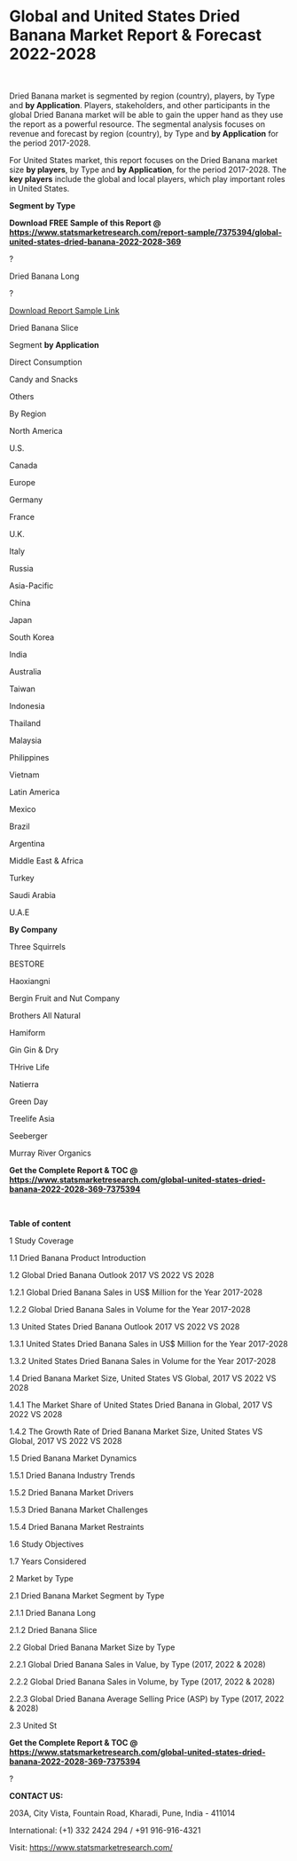 <h1>Global and United States Dried Banana Market Report & Forecast 2022-2028</h1><br/><p>Dried Banana market is segmented by region (country), players, by Type and <strong>by Application</strong>. Players, stakeholders, and other participants in the global Dried Banana market will be able to gain the upper hand as they use the report as a powerful resource. The segmental analysis focuses on revenue and forecast by region (country), by Type and <strong>by Application</strong> for the period 2017-2028.</p>
 
 
 
 <p>For United States market, this report focuses on the Dried Banana market size <strong>by players</strong>, by Type and <strong>by Application</strong>, for the period 2017-2028. The <strong>key players</strong> include the global and local players, which play important roles in United States.</p>
 
 
 
 <p><strong>Segment by Type</strong></p>
 
 
 
 <div><b>Download FREE Sample of this Report @ <a href="https://www.statsmarketresearch.com/download-free-sample/7375394/global-united-states-dried-banana-2022-2028-369">https://www.statsmarketresearch.com/report-sample/7375394/global-united-states-dried-banana-2022-2028-369</a></b></div>
 
 
 
 <p>? </p>
 
 
 
 <p>Dried Banana Long</p>
 
 
 
 <p>? </p>
 
 
 
 <p><a href="https://www.statsmarketresearch.com/download-free-sample/7375394/global-united-states-dried-banana-2022-2028-369">Download Report Sample Link</a></p>
 
 
 
 <p>Dried Banana Slice</p>
 
 
 
 <p>Segment <strong>by Application</strong></p>
 
 
 
 <p>Direct Consumption</p>
 
 
 
 <p>Candy and Snacks</p>
 
 
 
 <p>Others</p>
 
 
 
 <p>By Region</p>
 
 
 
 <p>North America</p>
 
 
 
 <p>U.S.</p>
 
 
 
 <p>Canada</p>
 
 
 
 <p>Europe</p>
 
 
 
 <p>Germany</p>
 
 
 
 <p>France</p>
 
 
 
 <p>U.K.</p>
 
 
 
 <p>Italy</p>
 
 
 
 <p>Russia</p>
 
 
 
 <p>Asia-Pacific</p>
 
 
 
 <p>China</p>
 
 
 
 <p>Japan</p>
 
 
 
 <p>South Korea</p>
 
 
 
 <p>India</p>
 
 
 
 <p>Australia</p>
 
 
 
 <p>Taiwan</p>
 
 
 
 <p>Indonesia</p>
 
 
 
 <p>Thailand</p>
 
 
 
 <p>Malaysia</p>
 
 
 
 <p>Philippines</p>
 
 
 
 <p>Vietnam</p>
 
 
 
 <p>Latin America</p>
 
 
 
 <p>Mexico</p>
 
 
 
 <p>Brazil</p>
 
 
 
 <p>Argentina</p>
 
 
 
 <p>Middle East & Africa</p>
 
 
 
 <p>Turkey</p>
 
 
 
 <p>Saudi Arabia</p>
 
 
 
 <p>U.A.E</p>
 
 
 
 <p><strong>By Company</strong></p>
 
 
 
 <p>Three Squirrels</p>
 
 
 
 <p>BESTORE</p>
 
 
 
 <p>Haoxiangni</p>
 
 
 
 <p>Bergin Fruit and Nut Company</p>
 
 
 
 <p>Brothers All Natural</p>
 
 
 
 <p>Hamiform</p>
 
 
 
 <p>Gin Gin & Dry</p>
 
 
 
 <p>THrive Life</p>
 
 
 
 <p>Natierra</p>
 
 
 
 <p>Green Day</p>
 
 
 
 <p>Treelife Asia</p>
 
 
 
 <p>Seeberger</p>
 
 
 
 <p>Murray River Organics</p>
 
 
 
 <div><b>Get the Complete Report & TOC @ <a href="https://www.statsmarketresearch.com/global-united-states-dried-banana-2022-2028-369-7375394">https://www.statsmarketresearch.com/global-united-states-dried-banana-2022-2028-369-7375394</a></b></div>
 
 
 
 <p><br />
 
 <b>Table of content</b></p>
 
 
 
 <p>1 Study Coverage<br />
 
 1.1 Dried Banana Product Introduction<br />
 
 1.2 Global Dried Banana Outlook 2017 VS 2022 VS 2028<br />
 
 1.2.1 Global Dried Banana Sales in US$ Million for the Year 2017-2028<br />
 
 1.2.2 Global Dried Banana Sales in Volume for the Year 2017-2028<br />
 
 1.3 United States Dried Banana Outlook 2017 VS 2022 VS 2028<br />
 
 1.3.1 United States Dried Banana Sales in US$ Million for the Year 2017-2028<br />
 
 1.3.2 United States Dried Banana Sales in Volume for the Year 2017-2028<br />
 
 1.4 Dried Banana Market Size, United States VS Global, 2017 VS 2022 VS 2028<br />
 
 1.4.1 The Market Share of United States Dried Banana in Global, 2017 VS 2022 VS 2028<br />
 
 1.4.2 The Growth Rate of Dried Banana Market Size, United States VS Global, 2017 VS 2022 VS 2028<br />
 
 1.5 Dried Banana Market Dynamics<br />
 
 1.5.1 Dried Banana Industry Trends<br />
 
 1.5.2 Dried Banana Market Drivers<br />
 
 1.5.3 Dried Banana Market Challenges<br />
 
 1.5.4 Dried Banana Market Restraints<br />
 
 1.6 Study Objectives<br />
 
 1.7 Years Considered<br />
 
 2 Market by Type<br />
 
 2.1 Dried Banana Market Segment by Type<br />
 
 2.1.1 Dried Banana Long<br />
 
 2.1.2 Dried Banana Slice<br />
 
 2.2 Global Dried Banana Market Size by Type<br />
 
 2.2.1 Global Dried Banana Sales in Value, by Type (2017, 2022 & 2028)<br />
 
 2.2.2 Global Dried Banana Sales in Volume, by Type (2017, 2022 & 2028)<br />
 
 2.2.3 Global Dried Banana Average Selling Price (ASP) by Type (2017, 2022 & 2028)<br />
 
 2.3 United St</p>
 
 
 
 <div><b>Get the Complete Report & TOC @ <a href="https://www.statsmarketresearch.com/global-united-states-dried-banana-2022-2028-369-7375394">https://www.statsmarketresearch.com/global-united-states-dried-banana-2022-2028-369-7375394</a></b></div>
 
 
 
 <p>? </p>
 
 
 
 <p><b>CONTACT US:</b><br />
 
 203A, City Vista, Fountain Road, Kharadi, Pune, India - 411014<br />
 
 International: (+1) 332 2424 294 / +91 916-916-4321<br />
 
 Visit: <a href="https://www.statsmarketresearch.com/">https://www.statsmarketresearch.com/</a></p>
